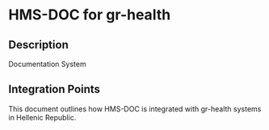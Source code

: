 # HMS-DOC for gr-health

## Description

Documentation System

## Integration Points

This document outlines how HMS-DOC is integrated with gr-health systems in Hellenic Republic.
